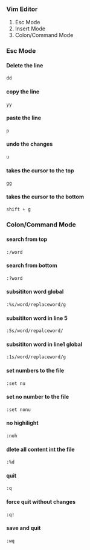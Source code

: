 ### Vim Editor

1. Esc Mode
2. Insert Mode
3. Colon/Command Mode

### Esc Mode

#### Delete the line

    dd

#### copy the line

    yy

#### paste the line

    p

#### undo the changes

    u

#### takes the cursor to the top

    gg

#### takes the cursor to the bottom

    shift + g

### Colon/Command Mode

#### search from top

    :/word

#### search from bottom

    :?word

#### subsititon word global

    :%s/word/replaceword/g

#### subsititon word in line 5

    :5s/word/repalceword/

#### subsititon word in line1 global

    :1s/word/replaceword/g

#### set numbers to the file

    :set nu

#### set no number to the file

    :set nonu

#### no highilight

    :noh

#### dlete all content int the file

    :%d

#### quit

    :q

#### force quit without changes

    :q!

#### save and quit

    :wq
